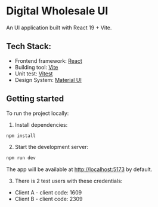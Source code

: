 # Digital Wholesale UI

An UI application built with React 19 + Vite.

## Tech Stack:

- Frontend framework: [React](https://react.dev/)
- Building tool: [Vite](https://vite.dev/)
- Unit test: [Vitest](https://vitest.dev/)
- Design System: [Material UI](https://mui.com)

## Getting started

To run the project locally:

1. Install dependencies:
```bash
npm install
```

2. Start the development server:
```bash
npm run dev
```

The app will be available at [http://localhost:5173](http://localhost:5173) by default.

3. There is 2 test users with these credentials: 
- Client A - client code: 1609
- Client B - client code: 2309